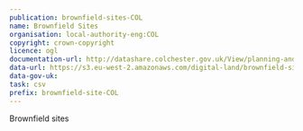 ```yaml
---
publication: brownfield-sites-COL
name: Brownfield Sites
organisation: local-authority-eng:COL
copyright: crown-copyright
licence: ogl
documentation-url: http://datashare.colchester.gov.uk/View/planning-and-licensing/brownfield-land-register
data-url: https://s3.eu-west-2.amazonaws.com/digital-land/brownfield-sites/COL-2017-07-23.csv
data-gov-uk: 
task: csv
prefix: brownfield-site-COL
---
```


Brownfield sites

